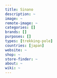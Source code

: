 ```yaml
---
title: Sinano
description: ~
image: ~
remote-image: ~
categories: []
brands: []
purposes: []
types: [trekking-pole]
countries: [japan]
website: ~
shop: ~
store-finder: ~
about: ~
wiki: ~
---
```

